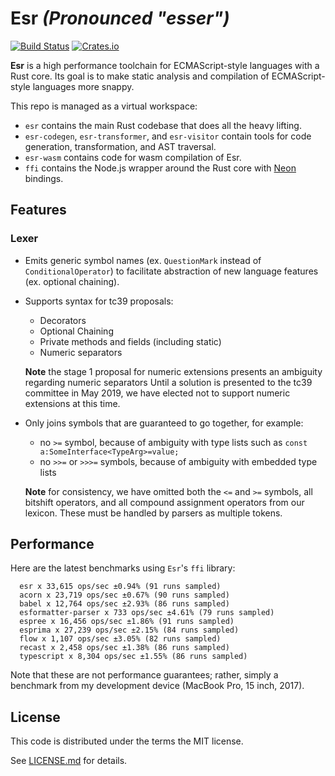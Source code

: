# Esr _(Pronounced "esser")_

[![Build Status](https://travis-ci.com/tzvipm/esr.svg?branch=master)](https://travis-ci.com/tzvipm/esr)
[![Crates.io](https://img.shields.io/crates/v/esr.svg)](https://crates.io/crates/esr)

**Esr** is a high performance toolchain for ECMAScript-style languages with a Rust core. Its goal is to make static analysis and compilation of ECMAScript-style languages more snappy.

This repo is managed as a virtual workspace:

- `esr` contains the main Rust codebase that does all the heavy lifting.
- `esr-codegen`, `esr-transformer`, and `esr-visitor` contain tools for code generation, transformation, and AST traversal.
- `esr-wasm` contains code for wasm compilation of Esr.
- `ffi` contains the Node.js wrapper around the Rust core with [Neon](http://neon.rustbridge.io/) bindings.

## Features

### Lexer

- Emits generic symbol names (ex. `QuestionMark` instead of `ConditionalOperator`) to facilitate abstraction of new language features (ex. optional chaining).

- Supports syntax for tc39 proposals:

  - Decorators
  - Optional Chaining
  - Private methods and fields (including static)
  - Numeric separators

  **Note** the stage 1 proposal for numeric extensions presents an ambiguity regarding numeric separators
  Until a solution is presented to the tc39 committee in May 2019, we have elected not to support numeric
  extensions at this time.

- Only joins symbols that are guaranteed to go together, for example:

  - no `>=` symbol, because of ambiguity with type lists such as `const a:SomeInterface<TypeArg>=value;`
  - no `>>=` or `>>>=` symbols, because of ambiguity with embedded type lists

  **Note** for consistency, we have omitted both the `<=` and `>=` symbols, all bitshift operators, and all compound assignment operators from our lexicon. These must be handled by parsers as multiple tokens.

## Performance

Here are the latest benchmarks using `Esr`'s `ffi` library:

```
  esr x 33,615 ops/sec ±0.94% (91 runs sampled)
  acorn x 23,719 ops/sec ±0.67% (90 runs sampled)
  babel x 12,764 ops/sec ±2.93% (86 runs sampled)
  esformatter-parser x 733 ops/sec ±4.61% (79 runs sampled)
  espree x 16,456 ops/sec ±1.86% (91 runs sampled)
  esprima x 27,239 ops/sec ±2.15% (84 runs sampled)
  flow x 1,107 ops/sec ±3.05% (82 runs sampled)
  recast x 2,458 ops/sec ±1.38% (86 runs sampled)
  typescript x 8,304 ops/sec ±1.55% (86 runs sampled)
```

Note that these are not performance guarantees; rather, simply a benchmark from my development device (MacBook Pro, 15 inch, 2017).

## License

This code is distributed under the terms the MIT license.

See [LICENSE.md](LICENSE.md) for details.
